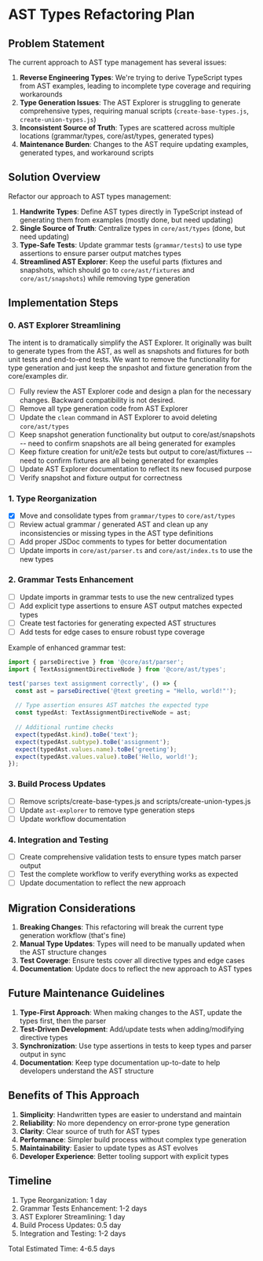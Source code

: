 # AST Types Refactoring Plan

## Problem Statement

The current approach to AST type management has several issues:

1. **Reverse Engineering Types**: We're trying to derive TypeScript types from AST examples, leading to incomplete type coverage and requiring workarounds
2. **Type Generation Issues**: The AST Explorer is struggling to generate comprehensive types, requiring manual scripts (`create-base-types.js`, `create-union-types.js`)
3. **Inconsistent Source of Truth**: Types are scattered across multiple locations (grammar/types, core/ast/types, generated types)
4. **Maintenance Burden**: Changes to the AST require updating examples, generated types, and workaround scripts

## Solution Overview

Refactor our approach to AST types management:

1. **Handwrite Types**: Define AST types directly in TypeScript instead of generating them from examples (mostly done, but need updating)
2. **Single Source of Truth**: Centralize types in `core/ast/types` (done, but need updating)
3. **Type-Safe Tests**: Update grammar tests (`grammar/tests`) to use type assertions to ensure parser output matches types 
4. **Streamlined AST Explorer**: Keep the useful parts (fixtures and snapshots, which should go to `core/ast/fixtures` and `core/ast/snapshots`) while removing type generation

## Implementation Steps

### 0. AST Explorer Streamlining

The intent is to dramatically simplify the AST Explorer. It originally was built to generate types from the AST, as well as snapshots and fixtures for both unit tests and end-to-end tests. We want to remove the functionality for type generation and just keep the snpashot and fixture generation from the core/examples dir. 

- [ ] Fully review the AST Explorer code and design a plan for the necessary changes. Backward compatibility is not desired.
- [ ] Remove all type generation code from AST Explorer
- [ ] Update the `clean` command in AST Explorer to avoid deleting `core/ast/types`
- [ ] Keep snapshot generation functionality but output to core/ast/snapshots -- need to confirm snapshots are all being generated for examples
- [ ] Keep fixture creation for unit/e2e tests but output to core/ast/fixtures -- need to confirm fixtures are all being generated for examples
- [ ] Update AST Explorer documentation to reflect its new focused purpose
- [ ] Verify snapshot and fixture output for correctness

### 1. Type Reorganization

- [x] Move and consolidate types from `grammar/types` to `core/ast/types`
- [ ] Review actual grammar / generated AST and clean up any inconsistencies or missing types in the AST type definitions
- [ ] Add proper JSDoc comments to types for better documentation
- [ ] Update imports in `core/ast/parser.ts` and `core/ast/index.ts` to use the new types

### 2. Grammar Tests Enhancement

- [ ] Update imports in grammar tests to use the new centralized types
- [ ] Add explicit type assertions to ensure AST output matches expected types
- [ ] Create test factories for generating expected AST structures
- [ ] Add tests for edge cases to ensure robust type coverage

Example of enhanced grammar test:

```typescript
import { parseDirective } from '@core/ast/parser';
import { TextAssignmentDirectiveNode } from '@core/ast/types';

test('parses text assignment correctly', () => {
  const ast = parseDirective('@text greeting = "Hello, world!"');
  
  // Type assertion ensures AST matches the expected type
  const typedAst: TextAssignmentDirectiveNode = ast;
  
  // Additional runtime checks
  expect(typedAst.kind).toBe('text');
  expect(typedAst.subtype).toBe('assignment');
  expect(typedAst.values.name).toBe('greeting');
  expect(typedAst.values.value).toBe('Hello, world!');
});
```
### 3. Build Process Updates

- [ ] Remove scripts/create-base-types.js and scripts/create-union-types.js
- [ ] Update `ast-explorer` to remove type generation steps
- [ ] Update workflow documentation

### 4. Integration and Testing

- [ ] Create comprehensive validation tests to ensure types match parser output
- [ ] Test the complete workflow to verify everything works as expected
- [ ] Update documentation to reflect the new approach

## Migration Considerations

1. **Breaking Changes**: This refactoring will break the current type generation workflow (that's fine)
2. **Manual Type Updates**: Types will need to be manually updated when the AST structure changes
3. **Test Coverage**: Ensure tests cover all directive types and edge cases
4. **Documentation**: Update docs to reflect the new approach to AST types

## Future Maintenance Guidelines

1. **Type-First Approach**: When making changes to the AST, update the types first, then the parser
2. **Test-Driven Development**: Add/update tests when adding/modifying directive types
3. **Synchronization**: Use type assertions in tests to keep types and parser output in sync
4. **Documentation**: Keep type documentation up-to-date to help developers understand the AST structure

## Benefits of This Approach

1. **Simplicity**: Handwritten types are easier to understand and maintain
2. **Reliability**: No more dependency on error-prone type generation
3. **Clarity**: Clear source of truth for AST types
4. **Performance**: Simpler build process without complex type generation
5. **Maintainability**: Easier to update types as AST evolves
6. **Developer Experience**: Better tooling support with explicit types

## Timeline

1. Type Reorganization: 1 day
2. Grammar Tests Enhancement: 1-2 days
3. AST Explorer Streamlining: 1 day
4. Build Process Updates: 0.5 day
5. Integration and Testing: 1-2 days

Total Estimated Time: 4-6.5 days
